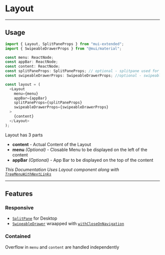 # Layout

---

## Usage

```typescript
import { Layout, SplitPaneProps } from "mui-extended";
import { SwipeableDrawerProps } from "@mui/material";

const menu: ReactNode;
const appBar: ReactNode;
const content: ReactNode;
const splitPaneProps: SplitPaneProps; // optional - splitpane used for Desktop Layout
const swipeableDrawerProps: SwipeableDrawerProps; //optional - swipeableDrawer used for Mobile Layout

const layout = (
  <Layout
    menu={menu}
    appBar={appBar}
    splitPaneProps={splitPaneProps}
    swipeableDrawerProps={swipeableDrawerProps}
  >
    {content}
  </Layout>
);
```

Layout has 3 parts

- **content** - Actual Content of the Layout
- **menu** _(Optional)_ - Closable Menu to be displayed on the left of the content
- **appBar** _(Optional)_ - App Bar to be displayed on the top of the content

_This Documentation Uses Layout component along with [`TreeMenuWithNextLinks`](./treemenu-with-nextlinks)_

---

## Features

### Responsive

- [`SplitPane`](../layout/split-pane) for Desktop
- [`SwipeableDrawer`](https://mui.com/components/drawers/#swipeable) wraapped with [`withCloseOnNavigation`](./close-on-navigation)

### Contained

Overflow in `menu` and `content` are handled independently
